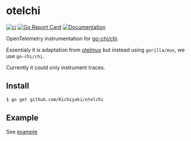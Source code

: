 # otelchi

[![ci](https://github.com/Kichiyaki/otelchi/actions/workflows/ci.yaml/badge.svg)](https://github.com/Kichiyaki/otelchi/actions/workflows/ci.yaml)
[![Go Report Card](https://goreportcard.com/badge/github.com/Kichiyaki/otelchi)](https://goreportcard.com/report/github.com/Kichiyaki/otelchi)
[![Documentation](https://godoc.org/github.com/Kichiyaki/otelchi?status.svg)](https://pkg.go.dev/mod/github.com/Kichiyaki/otelchi)

OpenTelemetry instrumentation for [go-chi/chi](https://github.com/go-chi/chi).

Essentialy it is adaptation from [otelmux](https://github.com/open-telemetry/opentelemetry-go-contrib/tree/main/instrumentation/github.com/gorilla/mux/otelmux) but instead using `gorilla/mux`, we use `go-chi/chi`.

Currently it could only instrument traces.

## Install

```bash
$ go get github.com/Kichiyaki/otelchi
```

## Example

See [example](./example/main.go)
